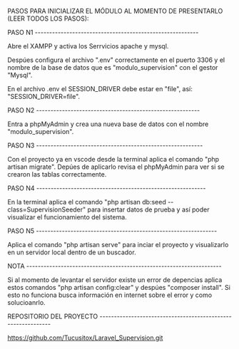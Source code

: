 PASOS PARA INICIALIZAR EL MÓDULO AL MOMENTO DE PRESENTARLO (LEER TODOS LOS PASOS):

PASO N1 ---------------------------------------------------------

Abre el XAMPP y activa los Serrvicios apache y mysql.

Despúes configura el archivo ".env" correctamente en el puerto 3306
y el nombre de la base de datos que es "modulo_supervision"
con el gestor "Mysql".

En el archivo .env el SESSION_DRIVER debe estar en "file", así:
"SESSION_DRIVER=file".

PASO N2 ---------------------------------------------------------

Entra a phpMyAdmin y crea una nueva base de datos
con el nombre "modulo_supervision".

PASO N3 ----------------------------------------------------------

Con el proyecto ya en vscode desde la terminal aplica
el comando "php artisan migrate". 
Depúes de aplicarlo revisa el phpMyAdmin para ver si se crearon las 
tablas correctamente.

PASO N4 -----------------------------------------------------------

En la terminal aplica el comando "php artisan db:seed --class=SupervisionSeeder"
para insertar datos de prueba y así poder visualizar el funcionamiento del sistema.

PASO N5 ---------------------------------------------------------------

Aplica el comando "php artisan serve" para inciar el proyecto
y visualizarlo en un servidor local dentro de un buscador.

NOTA --------------------------------------------------------------------

Si al momento de levantar el servidor existe un error de depencias
aplica estos comandos "php artisan config:clear" y despúes "composer install".
Si esto no funciona busca información en internet sobre el error y como solucioanrlo.

REPOSITORIO DEL PROYECTO -------------------------------------------------------------

https://github.com/Tucusitox/Laravel_Supervision.git

